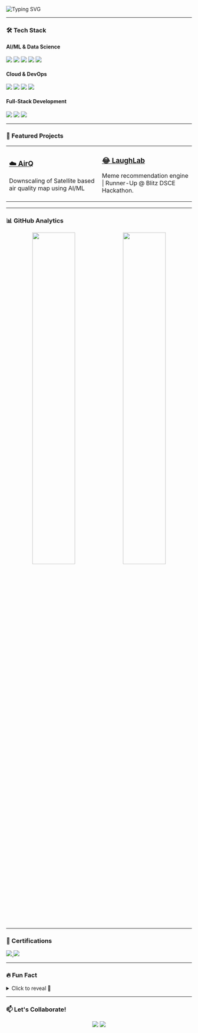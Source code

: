![Typing SVG](https://readme-typing-svg.demolab.com?font=Fira+Code&pause=1000&color=22D3EE&width=435&lines=Hey+There!+👋;I'm+Allwin+Romario)

---

### **🛠️ Tech Stack**
#### **AI/ML & Data Science**
<div>
  <img src="https://img.shields.io/badge/Python-3776AB?logo=python&logoColor=white&style=for-the-badge" />
  <img src="https://img.shields.io/badge/TensorFlow-FF6F00?logo=tensorflow&logoColor=white&style=for-the-badge" />
  <img src="https://img.shields.io/badge/PySpark-E25A1C?logo=apachespark&logoColor=white&style=for-the-badge" />
  <img src="https://img.shields.io/badge/Pandas-150458?logo=pandas&logoColor=white&style=for-the-badge" />
  <img src="https://img.shields.io/badge/Tableau-E97627?logo=tableau&logoColor=white&style=for-the-badge" />
</div>

#### **Cloud & DevOps**
<div>
  <img src="https://img.shields.io/badge/AWS-232F3E?logo=amazonaws&logoColor=white&style=for-the-badge" />
  <img src="https://img.shields.io/badge/Docker-2496ED?logo=docker&logoColor=white&style=for-the-badge" />
  <img src="https://img.shields.io/badge/Terraform-7B42BC?logo=terraform&logoColor=white&style=for-the-badge" />
  <img src="https://img.shields.io/badge/Kubernetes-326CE5?logo=kubernetes&logoColor=white&style=for-the-badge" />
</div>

#### **Full-Stack Development**
<div>
  <img src="https://img.shields.io/badge/React-61DAFB?logo=react&logoColor=black&style=for-the-badge" />
  <img src="https://img.shields.io/badge/Node.js-339933?logo=node.js&logoColor=white&style=for-the-badge" />
  <img src="https://img.shields.io/badge/MongoDB-47A248?logo=mongodb&logoColor=white&style=for-the-badge" />
</div>

---

### **🚀 Featured Projects**
<table>
  <tr>
    <td width="50%">
      <h3><a href="https://github.com/allwinromario/AirQ">☁️ AirQ</a></h3>
      <p>Downscaling of Satellite based air quality map using AI/ML</p>
    </td>
    <td width="50%">
      <h3><a href="https://github.com/siddu015/LaughLab">😂 LaughLab</a></h3>
      <p>Meme recommendation engine | Runner-Up @ Blitz DSCE Hackathon.</p>
    </td>
  </tr>
</table>

---

### **📊 GitHub Analytics**
<div align="center">
  <img src="https://github-readme-stats.vercel.app/api?username=allwinromario&show_icons=true&theme=radical&hide_border=true&include_all_commits=true" width="48%" />
  <img src="https://github-readme-streak-stats.herokuapp.com/?user=allwinromario&theme=radical&hide_border=true" width="48%" />
</div>

---

### **🎯 Certifications**
<div>
  <a href="https://www.coursera.org/account/accomplishments/certificate/XYZ123">
    <img src="https://img.shields.io/badge/Coursera-Neural_Networks-0056D2?logo=coursera&logoColor=white&style=flat" />
  </a>
  <a href="https://www.credly.com/badges/ABC123">
    <img src="https://img.shields.io/badge/IBM-Cloud_Professional-054ADA?logo=ibm&logoColor=white&style=flat" />
  </a>
</div>

---

### **🔥 Fun Fact**
<details>
  <summary>Click to reveal 👀</summary>
  <br>
  <p>⚡ I once trained a model to generate memes from my WhatsApp chats! (Spoiler: It was hilariously bad.)</p>
</details>

---

### **📫 Let's Collaborate!**
<p align="center">
  <a href="mailto:youremail@gmail.com"><img src="https://img.shields.io/badge/Gmail-EA4335?logo=gmail&logoColor=white&style=for-the-badge" /></a>
  <a href="https://twitter.com/yourhandle"><img src="https://img.shields.io/badge/Twitter-1DA1F2?logo=twitter&logoColor=white&style=for-the-badge" /></a>
</p>
